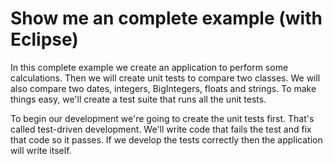 # Show me an complete example (with Eclipse)

In this complete example we create an application to perform some calculations. Then we will create unit tests to compare two classes. We will also compare two dates, integers, BigIntegers, floats and strings. To make things easy, we'll create a test suite that runs all the unit tests.

To begin our development we're going to create the unit tests first. That's called test-driven development. We'll write code that fails the test and fix that code so it passes. If we develop the tests correctly then the application will write itself.
